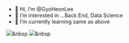 - 👋 Hi, I’m @GyoHeonLee
- 👀 I’m interested in ...Back End, Data Science
- 🌱 I’m currently learning same as above

<img src="https://img.shields.io/badge/Python-3766AB?style=flat-square&logo=Python&logoColor=white"/></a>&nbsp 
<img src="https://img.shields.io/badge/HTML5-#E34F26?style=flat-square&logo=HTML5&logoColor=white"/></a>&nbsp 
